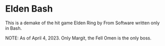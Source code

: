 # Elden Bash
This is a demake of the hit game Elden Ring by From Software written only in Bash.

NOTE: As of April 4, 2023. Only Margit, the Fell Omen is the only boss.
